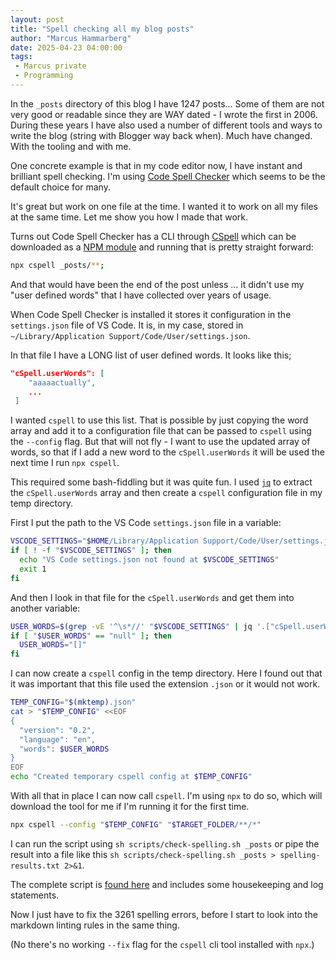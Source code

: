 ```yaml
---
layout: post
title: "Spell checking all my blog posts"
author: "Marcus Hammarberg"
date: 2025-04-23 04:00:00
tags:
 - Marcus private
 - Programming
---
```


In the `_posts` directory of this blog I have 1247 posts... Some of them are not very good or readable since they are WAY dated - I wrote the first in 2006. During these years I have also used a number of different tools and ways to write the blog (string with Blogger way back when). Much have changed. With the tooling and with me.

One concrete example is that in my code editor now, I have instant and brilliant spell checking. I'm using [Code Spell Checker](https://marketplace.visualstudio.com/items?itemName=streetsidesoftware.code-spell-checker) which seems to be the default choice for many.

It's great but work on one file at the time. I wanted it to work on all my files at the same time. Let me show you how I made that work.

<!-- excerpt-end -->

Turns out Code Spell Checker has a CLI through [CSpell](https://cspell.org/) which can be downloaded as a [NPM module](https://www.npmjs.com/package/cspell) and running that is pretty straight forward:

```bash
npx cspell _posts/**;
```

And that would have been the end of the post unless ... it didn't use my "user defined words" that I have collected over years of usage.

When Code Spell Checker is installed it stores it configuration in the `settings.json` file of VS Code. It is, in my case, stored in `~/Library/Application Support/Code/User/settings.json`.

In that file I have a LONG list of user defined words. It looks like this;

```json
"cSpell.userWords": [
    "aaaaactually",
    ...
 ]
```

I wanted `cspell` to use this list. That is possible by just copying the word array and add it to a configuration file that can be passed to `cspell` using the `--config` flag. But that will not fly - I want to use the updated array of words, so that if I add a new word to the `cSpell.userWords` it will be used the next time I run `npx cspell`.

This required some bash-fiddling but it was quite fun. I used [`jq`](https://jqlang.org/) to extract the `cSpell.userWords` array and then create a `cspell` configuration file in my temp directory.

First I put the path to the VS Code `settings.json` file in a variable:

```bash
VSCODE_SETTINGS="$HOME/Library/Application Support/Code/User/settings.json"
if [ ! -f "$VSCODE_SETTINGS" ]; then
  echo "VS Code settings.json not found at $VSCODE_SETTINGS"
  exit 1
fi
```

And then I look in that file for the `cSpell.userWords` and get them into another variable:

```bash
USER_WORDS=$(grep -vE '^\s*//' "$VSCODE_SETTINGS" | jq '.["cSpell.userWords"] // []')
if [ "$USER_WORDS" == "null" ]; then
  USER_WORDS="[]"
fi
```

I can now create a `cspell` config in the temp directory. Here I found out that it was important that this file used the extension `.json` or it would not work.

```bash
TEMP_CONFIG="$(mktemp).json"
cat > "$TEMP_CONFIG" <<EOF
{
  "version": "0.2",
  "language": "en",
  "words": $USER_WORDS
}
EOF
echo "Created temporary cspell config at $TEMP_CONFIG"
```

With all that in place I can now call `cspell`. I'm using `npx` to do so, which will download the tool for me if I'm running it for the first time.

```bash
npx cspell --config "$TEMP_CONFIG" "$TARGET_FOLDER/**/*"
```

I can run the script using `sh scripts/check-spelling.sh _posts` or pipe the result into a file like this `sh scripts/check-spelling.sh _posts > spelling-results.txt 2>&1`.

The complete script is [found here](https://github.com/marcusoftnet/marcusoftnet.github.io/blob/main/scripts/check-spelling.sh) and includes some housekeeping and log statements.

Now I just have to fix the 3261 spelling errors, before I start to look into the markdown linting rules in the same thing.

(No there's no working `--fix` flag for the `cspell` cli tool installed with `npx`.)
